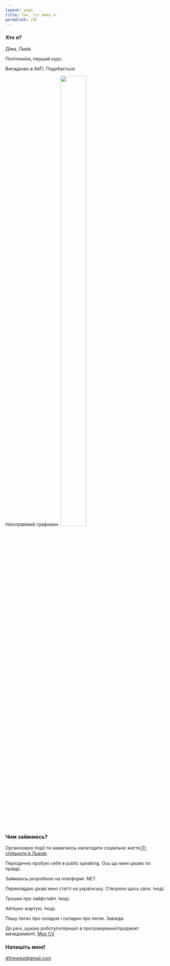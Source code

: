 ```yaml
---
layout: page
title: Так, тут живу я.
permalink: /Я/
---
```


### Хто я?

Діма, Львів. 

Політехніка, перший курс. 

Випадково в АйТі. Подобається.

Неісправімий графоман.
<img display = "block" width = "40%" height = "60%" src = "https://pp.vk.me/c836330/v836330859/19c1b/G3aZ8ebiez0.jpg"/>

### Чим займаюсь?

Організовую події та намагаюсь налагодити соціальне життя<a href = "https://vk.com/lviv.item" target = "_blank"> ІТ-спільноти в Львові</a>.

Періодично пробую себе в public speaking. Ось що мені цікаво по правді.

Займаюсь розробкою на платформі .NET.

Перекладаю цікаві мені статті на українську. Створюю щось своє. Іноді.

Трошки про лайфстайл. Іноді.

Айтішно жартую. Іноді.

Пишу легко про складне і складно про легке. Завжди.

До речі, шукаю роботу/інтерншіп в програмуванні/проджект менеджменті. 
<a href="{{ site.baseurl }}/cv.pdf" target = "_blank" >Моє CV</a>

### Напишіть мені!

[d1mnewz@gmail.com](mailto:d1mnewz@gmail.com)
